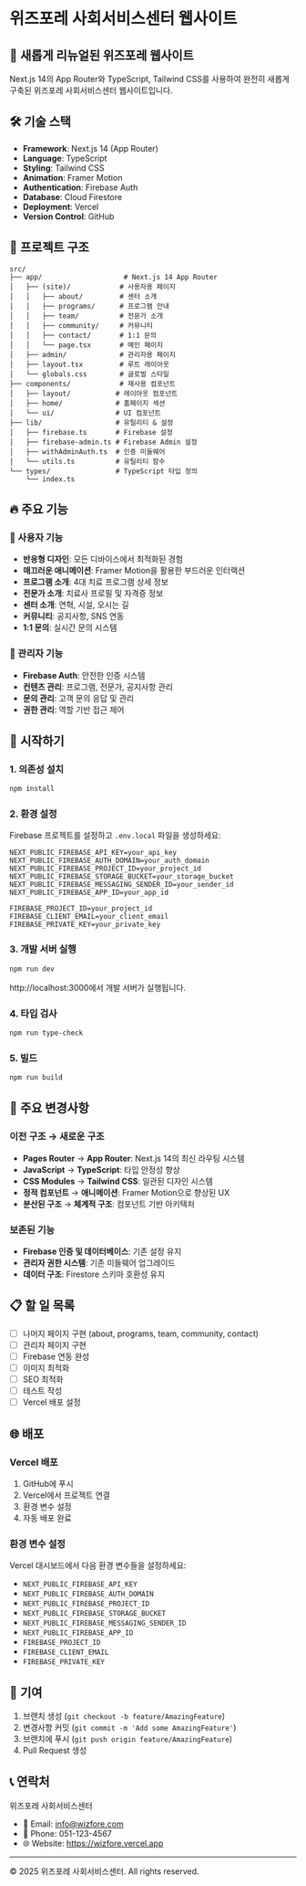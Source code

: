 # 위즈포레 사회서비스센터 웹사이트

## 🚀 새롭게 리뉴얼된 위즈포레 웹사이트

Next.js 14의 App Router와 TypeScript, Tailwind CSS를 사용하여 완전히 새롭게 구축된 위즈포레 사회서비스센터 웹사이트입니다.

## 🛠 기술 스택

- **Framework**: Next.js 14 (App Router)
- **Language**: TypeScript
- **Styling**: Tailwind CSS
- **Animation**: Framer Motion
- **Authentication**: Firebase Auth
- **Database**: Cloud Firestore
- **Deployment**: Vercel
- **Version Control**: GitHub

## 📁 프로젝트 구조

```
src/
├── app/                    # Next.js 14 App Router
│   ├── (site)/            # 사용자용 페이지
│   │   ├── about/         # 센터 소개
│   │   ├── programs/      # 프로그램 안내
│   │   ├── team/          # 전문가 소개
│   │   ├── community/     # 커뮤니티
│   │   ├── contact/       # 1:1 문의
│   │   └── page.tsx       # 메인 페이지
│   ├── admin/             # 관리자용 페이지
│   ├── layout.tsx         # 루트 레이아웃
│   └── globals.css        # 글로벌 스타일
├── components/            # 재사용 컴포넌트
│   ├── layout/           # 레이아웃 컴포넌트
│   ├── home/             # 홈페이지 섹션
│   └── ui/               # UI 컴포넌트
├── lib/                  # 유틸리티 & 설정
│   ├── firebase.ts       # Firebase 설정
│   ├── firebase-admin.ts # Firebase Admin 설정
│   ├── withAdminAuth.ts  # 인증 미들웨어
│   └── utils.ts          # 유틸리티 함수
└── types/                # TypeScript 타입 정의
    └── index.ts
```

## 🔥 주요 기능

### 📱 사용자 기능
- **반응형 디자인**: 모든 디바이스에서 최적화된 경험
- **매끄러운 애니메이션**: Framer Motion을 활용한 부드러운 인터랙션
- **프로그램 소개**: 4대 치료 프로그램 상세 정보
- **전문가 소개**: 치료사 프로필 및 자격증 정보
- **센터 소개**: 연혁, 시설, 오시는 길
- **커뮤니티**: 공지사항, SNS 연동
- **1:1 문의**: 실시간 문의 시스템

### 🔐 관리자 기능
- **Firebase Auth**: 안전한 인증 시스템
- **컨텐츠 관리**: 프로그램, 전문가, 공지사항 관리
- **문의 관리**: 고객 문의 응답 및 관리
- **권한 관리**: 역할 기반 접근 제어

## 🚀 시작하기

### 1. 의존성 설치

```bash
npm install
```

### 2. 환경 설정

Firebase 프로젝트를 설정하고 `.env.local` 파일을 생성하세요:

```env
NEXT_PUBLIC_FIREBASE_API_KEY=your_api_key
NEXT_PUBLIC_FIREBASE_AUTH_DOMAIN=your_auth_domain
NEXT_PUBLIC_FIREBASE_PROJECT_ID=your_project_id
NEXT_PUBLIC_FIREBASE_STORAGE_BUCKET=your_storage_bucket
NEXT_PUBLIC_FIREBASE_MESSAGING_SENDER_ID=your_sender_id
NEXT_PUBLIC_FIREBASE_APP_ID=your_app_id

FIREBASE_PROJECT_ID=your_project_id
FIREBASE_CLIENT_EMAIL=your_client_email
FIREBASE_PRIVATE_KEY=your_private_key
```

### 3. 개발 서버 실행

```bash
npm run dev
```

http://localhost:3000에서 개발 서버가 실행됩니다.

### 4. 타입 검사

```bash
npm run type-check
```

### 5. 빌드

```bash
npm run build
```

## 🔧 주요 변경사항

### 이전 구조 → 새로운 구조

- **Pages Router** → **App Router**: Next.js 14의 최신 라우팅 시스템
- **JavaScript** → **TypeScript**: 타입 안정성 향상
- **CSS Modules** → **Tailwind CSS**: 일관된 디자인 시스템
- **정적 컴포넌트** → **애니메이션**: Framer Motion으로 향상된 UX
- **분산된 구조** → **체계적 구조**: 컴포넌트 기반 아키텍처

### 보존된 기능

- **Firebase 인증 및 데이터베이스**: 기존 설정 유지
- **관리자 권한 시스템**: 기존 미들웨어 업그레이드
- **데이터 구조**: Firestore 스키마 호환성 유지

## 📋 할 일 목록

- [ ] 나머지 페이지 구현 (about, programs, team, community, contact)
- [ ] 관리자 페이지 구현
- [ ] Firebase 연동 완성
- [ ] 이미지 최적화
- [ ] SEO 최적화
- [ ] 테스트 작성
- [ ] Vercel 배포 설정

## 🌐 배포

### Vercel 배포

1. GitHub에 푸시
2. Vercel에서 프로젝트 연결
3. 환경 변수 설정
4. 자동 배포 완료

### 환경 변수 설정

Vercel 대시보드에서 다음 환경 변수들을 설정하세요:

- `NEXT_PUBLIC_FIREBASE_API_KEY`
- `NEXT_PUBLIC_FIREBASE_AUTH_DOMAIN`
- `NEXT_PUBLIC_FIREBASE_PROJECT_ID`
- `NEXT_PUBLIC_FIREBASE_STORAGE_BUCKET`
- `NEXT_PUBLIC_FIREBASE_MESSAGING_SENDER_ID`
- `NEXT_PUBLIC_FIREBASE_APP_ID`
- `FIREBASE_PROJECT_ID`
- `FIREBASE_CLIENT_EMAIL`
- `FIREBASE_PRIVATE_KEY`

## 🤝 기여

1. 브랜치 생성 (`git checkout -b feature/AmazingFeature`)
2. 변경사항 커밋 (`git commit -m 'Add some AmazingFeature'`)
3. 브랜치에 푸시 (`git push origin feature/AmazingFeature`)
4. Pull Request 생성

## 📞 연락처

위즈포레 사회서비스센터
- 📧 Email: info@wizfore.com
- 📱 Phone: 051-123-4567
- 🌐 Website: https://wizfore.vercel.app

---

© 2025 위즈포레 사회서비스센터. All rights reserved.
